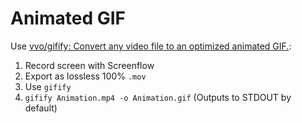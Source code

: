 # Animated GIF

Use [vvo/gifify: Convert any video file to an optimized animated GIF.](https://github.com/vvo/gifify):

1. Record screen with Screenflow
2. Export as lossless 100% `.mov`
3. Use `gifify`
4. `gifify Animation.mp4 -o Animation.gif` (Outputs to STDOUT by default)